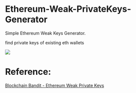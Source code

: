 # Ethereum-Weak-PrivateKeys-Generator
<p>Simple Ethereum Weak Keys Generator.</p>
<p>find private keys of existing eth wallets</p>

<img src="https://i.imgur.com/IUeXbTk.gif">

# Reference:
<a href="https://www.wired.com/story/blockchain-bandit-ethereum-weak-private-keys/" target="_blank">Blockchain Bandit - Ethereum Weak Private Keys</a>
